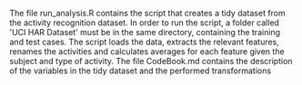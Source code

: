 The file run_analysis.R contains the script that creates a tidy dataset from
the activity recognition dataset. In order to run the script, a folder called
'UCI HAR Dataset' must be in the same directory, containing the training and 
test cases. The script loads the data, extracts the relevant features, renames 
the activities and calculates averages for each feature given the subject and 
type of activity. The file CodeBook.md contains the description of the variables 
in the tidy dataset and the performed transformations 
